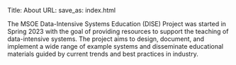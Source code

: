 Title: About
URL:
save_as: index.html

The MSOE Data-Intensive Systems Education (DISE) Project was started in Spring 2023 with the goal of
providing resources to support the teaching of data-intensive systems.  The project aims to design, document, and
implement a wide range of example systems and disseminate educational materials guided by current trends and best
practices in industry.
